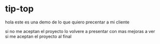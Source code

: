 # tip-top

hola este es una demo de lo que quiero precentar a mi cliente

si no me aceptan el proyecto lo volvere a presentar con mas mejoras a ver si me aceptan el proyecto al final
